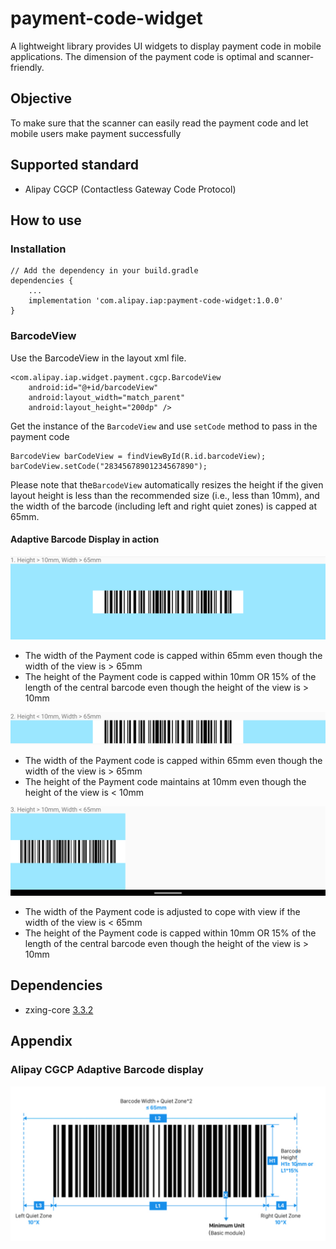 # payment-code-widget

A lightweight library provides UI widgets to display payment code in mobile applications. The dimension of the payment code is optimal and scanner-friendly.

## Objective
To make sure that the scanner can easily read the payment code and let mobile users make payment successfully

## Supported standard
 - Alipay CGCP (Contactless Gateway Code Protocol)

## How to use
### Installation
```
// Add the dependency in your build.gradle
dependencies {
    ...
    implementation 'com.alipay.iap:payment-code-widget:1.0.0'
}
```
### BarcodeView
Use the BarcodeView in the layout xml file.
```
<com.alipay.iap.widget.payment.cgcp.BarcodeView
    android:id="@+id/barcodeView"
    android:layout_width="match_parent"
    android:layout_height="200dp" />
```
Get the instance of the `BarcodeView` and use `setCode` method to pass in the payment code
```
BarcodeView barCodeView = findViewById(R.id.barcodeView);
barCodeView.setCode("28345678901234567890");
```
Please note that the`BarcodeView` automatically resizes the height if the given layout height is less than the recommended size (i.e., less than 10mm), and the width of the barcode (including left and right quiet zones) is capped at 65mm.

#### Adaptive Barcode Display in action

![screenshot](/images/image1.png)
- The width of the Payment code is capped within 65mm even though the width of the view is > 65mm
- The height of the Payment code is capped within 10mm OR 15% of the length of the central barcode even though the height of the view is > 10mm

![screenshot](/images/image2.png)
- The width of the Payment code is capped within 65mm even though the width of the view is > 65mm
- The height of the Payment code maintains at 10mm even though the height of the view is < 10mm

![screenshot](/images/image3.png)
- The width of the Payment code is adjusted to cope with view if the width of the view is < 65mm
- The height of the Payment code is capped within 10mm OR 15% of the length of the central barcode even though the height of the view is > 10mm

## Dependencies
- zxing-core [3.3.2](https://mvnrepository.com/artifact/com.google.zxing/core/3.3.2)

## Appendix
### Alipay CGCP Adaptive Barcode display

![](/images/cpcg.png)